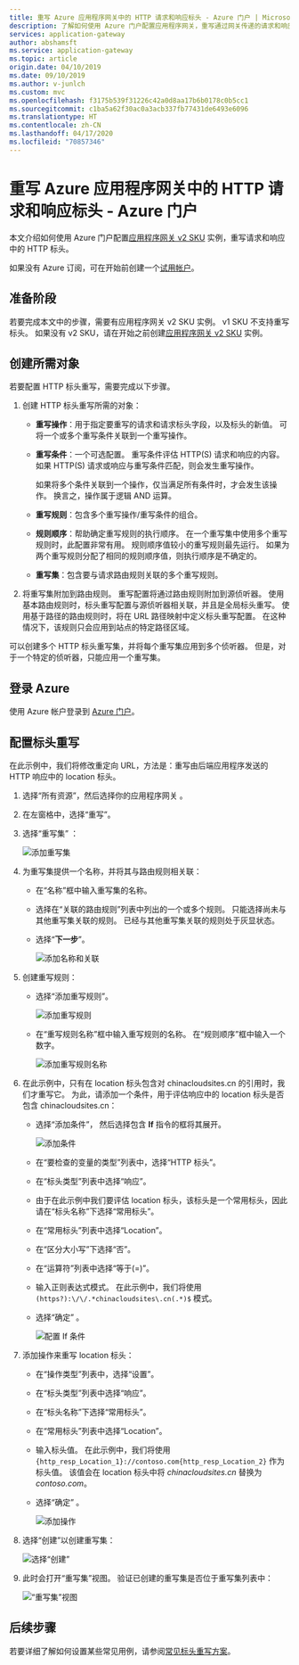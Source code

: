 ```yaml
---
title: 重写 Azure 应用程序网关中的 HTTP 请求和响应标头 - Azure 门户 | Microsoft Docs
description: 了解如何使用 Azure 门户配置应用程序网关，重写通过网关传递的请求和响应中的 HTTP 标头
services: application-gateway
author: abshamsft
ms.service: application-gateway
ms.topic: article
origin.date: 04/10/2019
ms.date: 09/10/2019
ms.author: v-junlch
ms.custom: mvc
ms.openlocfilehash: f3175b539f31226c42a0d8aa17b6b0178c0b5cc1
ms.sourcegitcommit: c1ba5a62f30ac0a3acb337fb77431de6493e6096
ms.translationtype: HT
ms.contentlocale: zh-CN
ms.lasthandoff: 04/17/2020
ms.locfileid: "70857346"
---
```

# <a name="rewrite-http-request-and-response-headers-with-azure-application-gateway---azure-portal"></a>重写 Azure 应用程序网关中的 HTTP 请求和响应标头 - Azure 门户

本文介绍如何使用 Azure 门户配置[应用程序网关 v2 SKU](/application-gateway/application-gateway-autoscaling-zone-redundant) 实例，重写请求和响应中的 HTTP 标头。

如果没有 Azure 订阅，可在开始前创建一个[试用帐户](https://www.azure.cn/pricing/1rmb-trial)。

## <a name="before-you-begin"></a>准备阶段

若要完成本文中的步骤，需要有应用程序网关 v2 SKU 实例。 v1 SKU 不支持重写标头。 如果没有 v2 SKU，请在开始之前创建[应用程序网关 v2 SKU](/application-gateway/tutorial-autoscale-ps) 实例。

## <a name="create-required-objects"></a>创建所需对象

若要配置 HTTP 标头重写，需要完成以下步骤。

1. 创建 HTTP 标头重写所需的对象：

   - **重写操作**：用于指定要重写的请求和请求标头字段，以及标头的新值。 可将一个或多个重写条件关联到一个重写操作。

   - **重写条件**：一个可选配置。 重写条件评估 HTTP(S) 请求和响应的内容。 如果 HTTP(S) 请求或响应与重写条件匹配，则会发生重写操作。

     如果将多个条件关联到一个操作，仅当满足所有条件时，才会发生该操作。 换言之，操作属于逻辑 AND 运算。

   - **重写规则**：包含多个重写操作/重写条件的组合。

   - **规则顺序**：帮助确定重写规则的执行顺序。 在一个重写集中使用多个重写规则时，此配置非常有用。 规则顺序值较小的重写规则最先运行。 如果为两个重写规则分配了相同的规则顺序值，则执行顺序是不确定的。

   - **重写集**：包含要与请求路由规则关联的多个重写规则。

2. 将重写集附加到路由规则。 重写配置将通过路由规则附加到源侦听器。 使用基本路由规则时，标头重写配置与源侦听器相关联，并且是全局标头重写。 使用基于路径的路由规则时，将在 URL 路径映射中定义标头重写配置。 在这种情况下，该规则只会应用到站点的特定路径区域。

可以创建多个 HTTP 标头重写集，并将每个重写集应用到多个侦听器。 但是，对于一个特定的侦听器，只能应用一个重写集。

## <a name="sign-in-to-azure"></a>登录 Azure

使用 Azure 帐户登录到 [Azure 门户](https://portal.azure.cn/)。

## <a name="configure-header-rewrite"></a>配置标头重写

在此示例中，我们将修改重定向 URL，方法是：重写由后端应用程序发送的 HTTP 响应中的 location 标头。

1. 选择“所有资源”，然后选择你的应用程序网关  。

2. 在左窗格中，选择“重写”。 

3. 选择“重写集”  ：

   ![添加重写集](./media/rewrite-http-headers-portal/add-rewrite-set.png)

4. 为重写集提供一个名称，并将其与路由规则相关联：

   - 在“名称”框中输入重写集的名称。 
   - 选择在“关联的路由规则”列表中列出的一个或多个规则。  只能选择尚未与其他重写集关联的规则。 已经与其他重写集关联的规则处于灰显状态。
   - 选择“**下一步**”。
   
     ![添加名称和关联](./media/rewrite-http-headers-portal/name-and-association.png)

5. 创建重写规则：

   - 选择“添加重写规则”。 

     ![添加重写规则](./media/rewrite-http-headers-portal/add-rewrite-rule.png)

   - 在“重写规则名称”框中输入重写规则的名称。  在“规则顺序”框中输入一个数字。 

     ![添加重写规则名称](./media/rewrite-http-headers-portal/rule-name.png)

6. 在此示例中，只有在 location 标头包含对 chinacloudsites.cn 的引用时，我们才重写它。 为此，请添加一个条件，用于评估响应中的 location 标头是否包含 chinacloudsites.cn：

   - 选择“添加条件”，  然后选择包含 **If** 指令的框将其展开。

     ![添加条件](./media/rewrite-http-headers-portal/add-condition.png)

   - 在“要检查的变量的类型”列表中，选择“HTTP 标头”。  

   - 在“标头类型”列表中选择“响应”。  

   - 由于在此示例中我们要评估 location 标头，该标头是一个常用标头，因此请在“标头名称”下选择“常用标头”。  

   - 在“常用标头”列表中选择“Location”。  

   - 在“区分大小写”下选择“否”。  

   - 在“运算符”列表中选择“等于(=)”。  

   - 输入正则表达式模式。 在此示例中，我们将使用 `(https?):\/\/.*chinacloudsites\.cn(.*)$` 模式。

   - 选择“确定”  。

     ![配置 If 条件](./media/rewrite-http-headers-portal/condition.png)

7. 添加操作来重写 location 标头：

   - 在“操作类型”列表中，选择“设置”。  

   - 在“标头类型”列表中选择“响应”。  

   - 在“标头名称”下选择“常用标头”。  

   - 在“常用标头”列表中选择“Location”。  

   - 输入标头值。 在此示例中，我们将使用 `{http_resp_Location_1}://contoso.com{http_resp_Location_2}` 作为标头值。 该值会在 location 标头中将 *chinacloudsites.cn* 替换为 *contoso.com*。

   - 选择“确定”  。

     ![添加操作](./media/rewrite-http-headers-portal/action.png)

8. 选择“创建”以创建重写集： 

   ![选择“创建”](./media/rewrite-http-headers-portal/create.png)

9. 此时会打开“重写集”视图。 验证已创建的重写集是否位于重写集列表中：

   ![“重写集”视图](./media/rewrite-http-headers-portal/rewrite-set-list.png)

## <a name="next-steps"></a>后续步骤

若要详细了解如何设置某些常见用例，请参阅[常见标头重写方案](/application-gateway/rewrite-http-headers)。

